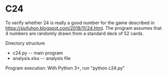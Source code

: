 # C24
To verify whether 24 is really a good number for the game described in https://siufuhon.blogspot.com/2018/11/24.html.
The program assumes that 4 numbers are randomly drawn from a standard deck of 52 cards.

Directory structure
* c24.py -- main program
* analysis.xlsx -- analysis file

Program execution:
With Python 3+, run "python c24.py"
